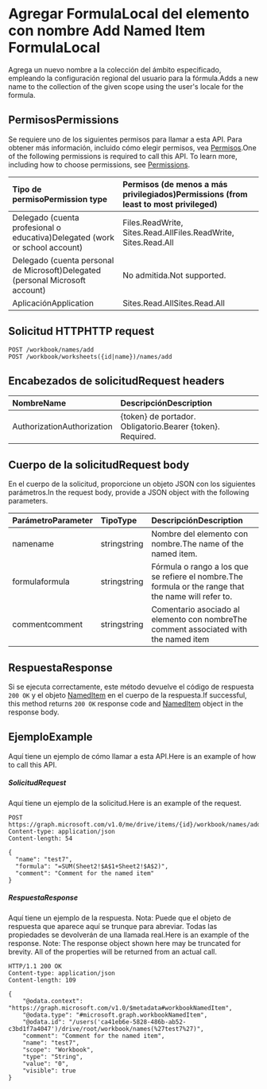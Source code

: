# <a name="add-named-item-formulalocal"></a><span data-ttu-id="bf9fc-101">Agregar FormulaLocal del elemento con nombre </span><span class="sxs-lookup"><span data-stu-id="bf9fc-101">Add Named Item FormulaLocal</span></span>
<span data-ttu-id="bf9fc-102">Agrega un nuevo nombre a la colección del ámbito especificado, empleando la configuración regional del usuario para la fórmula.</span><span class="sxs-lookup"><span data-stu-id="bf9fc-102">Adds a new name to the collection of the given scope using the user's locale for the formula.</span></span>

## <a name="permissions"></a><span data-ttu-id="bf9fc-103">Permisos</span><span class="sxs-lookup"><span data-stu-id="bf9fc-103">Permissions</span></span>
<span data-ttu-id="bf9fc-p101">Se requiere uno de los siguientes permisos para llamar a esta API. Para obtener más información, incluido cómo elegir permisos, vea [Permisos](../../../concepts/permissions_reference.md).</span><span class="sxs-lookup"><span data-stu-id="bf9fc-p101">One of the following permissions is required to call this API. To learn more, including how to choose permissions, see [Permissions](../../../concepts/permissions_reference.md).</span></span>

|<span data-ttu-id="bf9fc-106">Tipo de permiso</span><span class="sxs-lookup"><span data-stu-id="bf9fc-106">Permission type</span></span>      | <span data-ttu-id="bf9fc-107">Permisos (de menos a más privilegiados)</span><span class="sxs-lookup"><span data-stu-id="bf9fc-107">Permissions (from least to most privileged)</span></span>              |
|:--------------------|:---------------------------------------------------------|
|<span data-ttu-id="bf9fc-108">Delegado (cuenta profesional o educativa)</span><span class="sxs-lookup"><span data-stu-id="bf9fc-108">Delegated (work or school account)</span></span> | <span data-ttu-id="bf9fc-109">Files.ReadWrite, Sites.Read.All</span><span class="sxs-lookup"><span data-stu-id="bf9fc-109">Files.ReadWrite, Sites.Read.All</span></span>    |
|<span data-ttu-id="bf9fc-110">Delegado (cuenta personal de Microsoft)</span><span class="sxs-lookup"><span data-stu-id="bf9fc-110">Delegated (personal Microsoft account)</span></span> | <span data-ttu-id="bf9fc-111">No admitida.</span><span class="sxs-lookup"><span data-stu-id="bf9fc-111">Not supported.</span></span>    |
|<span data-ttu-id="bf9fc-112">Aplicación</span><span class="sxs-lookup"><span data-stu-id="bf9fc-112">Application</span></span> | <span data-ttu-id="bf9fc-113">Sites.Read.All</span><span class="sxs-lookup"><span data-stu-id="bf9fc-113">Sites.Read.All</span></span> |

## <a name="http-request"></a><span data-ttu-id="bf9fc-114">Solicitud HTTP</span><span class="sxs-lookup"><span data-stu-id="bf9fc-114">HTTP request</span></span>
<!-- { "blockType": "ignored" } -->
```http
POST /workbook/names/add
POST /workbook/worksheets({id|name})/names/add

```
## <a name="request-headers"></a><span data-ttu-id="bf9fc-115">Encabezados de solicitud</span><span class="sxs-lookup"><span data-stu-id="bf9fc-115">Request headers</span></span>
| <span data-ttu-id="bf9fc-116">Nombre</span><span class="sxs-lookup"><span data-stu-id="bf9fc-116">Name</span></span>       | <span data-ttu-id="bf9fc-117">Descripción</span><span class="sxs-lookup"><span data-stu-id="bf9fc-117">Description</span></span>|
|:---------------|:----------|
| <span data-ttu-id="bf9fc-118">Authorization</span><span class="sxs-lookup"><span data-stu-id="bf9fc-118">Authorization</span></span>  | <span data-ttu-id="bf9fc-p102">{token} de portador. Obligatorio.</span><span class="sxs-lookup"><span data-stu-id="bf9fc-p102">Bearer {token}. Required.</span></span> |

## <a name="request-body"></a><span data-ttu-id="bf9fc-121">Cuerpo de la solicitud</span><span class="sxs-lookup"><span data-stu-id="bf9fc-121">Request body</span></span>
<span data-ttu-id="bf9fc-122">En el cuerpo de la solicitud, proporcione un objeto JSON con los siguientes parámetros.</span><span class="sxs-lookup"><span data-stu-id="bf9fc-122">In the request body, provide a JSON object with the following parameters.</span></span>

| <span data-ttu-id="bf9fc-123">Parámetro</span><span class="sxs-lookup"><span data-stu-id="bf9fc-123">Parameter</span></span>    | <span data-ttu-id="bf9fc-124">Tipo</span><span class="sxs-lookup"><span data-stu-id="bf9fc-124">Type</span></span>   |<span data-ttu-id="bf9fc-125">Descripción</span><span class="sxs-lookup"><span data-stu-id="bf9fc-125">Description</span></span>|
|:---------------|:--------|:----------|
|<span data-ttu-id="bf9fc-126">name</span><span class="sxs-lookup"><span data-stu-id="bf9fc-126">name</span></span>|<span data-ttu-id="bf9fc-127">string</span><span class="sxs-lookup"><span data-stu-id="bf9fc-127">string</span></span>|<span data-ttu-id="bf9fc-128">Nombre del elemento con nombre.</span><span class="sxs-lookup"><span data-stu-id="bf9fc-128">The name of the named item.</span></span>|
|<span data-ttu-id="bf9fc-129">formula</span><span class="sxs-lookup"><span data-stu-id="bf9fc-129">formula</span></span>|<span data-ttu-id="bf9fc-130">string</span><span class="sxs-lookup"><span data-stu-id="bf9fc-130">string</span></span>|<span data-ttu-id="bf9fc-131">Fórmula o rango a los que se refiere el nombre.</span><span class="sxs-lookup"><span data-stu-id="bf9fc-131">The formula or the range that the name will refer to.</span></span>|
|<span data-ttu-id="bf9fc-132">comment</span><span class="sxs-lookup"><span data-stu-id="bf9fc-132">comment</span></span>|<span data-ttu-id="bf9fc-133">string</span><span class="sxs-lookup"><span data-stu-id="bf9fc-133">string</span></span>|<span data-ttu-id="bf9fc-134">Comentario asociado al elemento con nombre</span><span class="sxs-lookup"><span data-stu-id="bf9fc-134">The comment associated with the named item</span></span>|

## <a name="response"></a><span data-ttu-id="bf9fc-135">Respuesta</span><span class="sxs-lookup"><span data-stu-id="bf9fc-135">Response</span></span>

<span data-ttu-id="bf9fc-136">Si se ejecuta correctamente, este método devuelve el código de respuesta `200 OK` y el objeto [NamedItem](../resources/NamedItem.md) en el cuerpo de la respuesta.</span><span class="sxs-lookup"><span data-stu-id="bf9fc-136">If successful, this method returns `200 OK` response code and [NamedItem](../resources/NamedItem.md) object in the response body.</span></span>

## <a name="example"></a><span data-ttu-id="bf9fc-137">Ejemplo</span><span class="sxs-lookup"><span data-stu-id="bf9fc-137">Example</span></span>
<span data-ttu-id="bf9fc-138">Aquí tiene un ejemplo de cómo llamar a esta API.</span><span class="sxs-lookup"><span data-stu-id="bf9fc-138">Here is an example of how to call this API.</span></span>

##### <a name="request"></a><span data-ttu-id="bf9fc-139">Solicitud</span><span class="sxs-lookup"><span data-stu-id="bf9fc-139">Request</span></span>
<span data-ttu-id="bf9fc-140">Aquí tiene un ejemplo de la solicitud.</span><span class="sxs-lookup"><span data-stu-id="bf9fc-140">Here is an example of the request.</span></span>

<!-- {
  "blockType": "request",
  "name": "NamedItemcollection_add"
}-->
```http
POST https://graph.microsoft.com/v1.0/me/drive/items/{id}/workbook/names/addFormulaLocal
Content-type: application/json
Content-length: 54

{
  "name": "test7",
  "formula": "=SUM(Sheet2!$A$1+Sheet2!$A$2)",
  "comment": "Comment for the named item"
}
```

##### <a name="response"></a><span data-ttu-id="bf9fc-141">Respuesta</span><span class="sxs-lookup"><span data-stu-id="bf9fc-141">Response</span></span>
<span data-ttu-id="bf9fc-p103">Aquí tiene un ejemplo de la respuesta. Nota: Puede que el objeto de respuesta que aparece aquí se trunque para abreviar. Todas las propiedades se devolverán de una llamada real.</span><span class="sxs-lookup"><span data-stu-id="bf9fc-p103">Here is an example of the response. Note: The response object shown here may be truncated for brevity. All of the properties will be returned from an actual call.</span></span>
<!-- {
  "blockType": "response",
  "truncated": true,
  "@odata.type": "microsoft.graph.namedItem"
} -->
```http
HTTP/1.1 200 OK
Content-type: application/json
Content-length: 109

{
    "@odata.context": "https://graph.microsoft.com/v1.0/$metadata#workbookNamedItem",
    "@odata.type": "#microsoft.graph.workbookNamedItem",
    "@odata.id": "/users('ca41eb6e-5828-486b-ab52-c3bd1f7a4047')/drive/root/workbook/names(%27test7%27)",
    "comment": "Comment for the named item",
    "name": "test7",
    "scope": "Workbook",
    "type": "String",
    "value": "0",
    "visible": true
}
```


<!-- uuid: 8fcb5dbc-d5aa-4681-8e31-b001d5168d79
2015-10-25 14:57:30 UTC -->
<!-- {
  "type": "#page.annotation",
  "description": "NamedItemCollection: add",
  "keywords": "",
  "section": "documentation",
  "tocPath": ""
}-->
